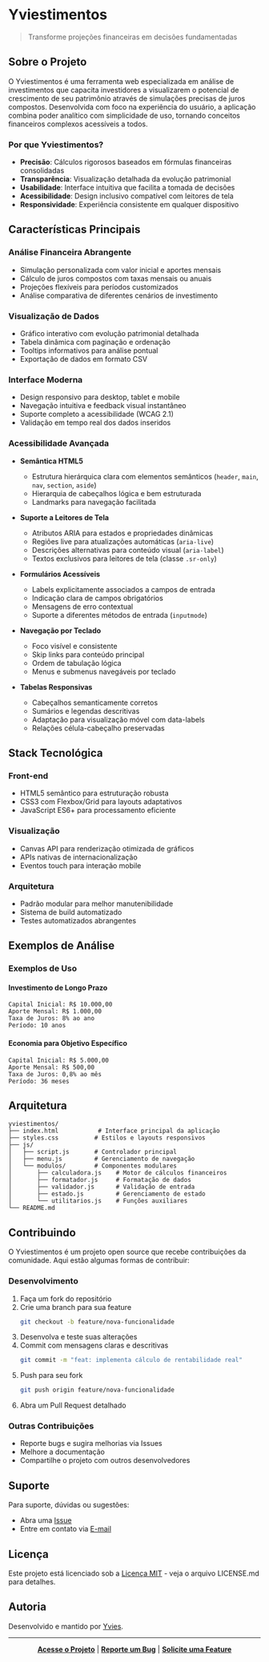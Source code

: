 # Yviestimentos

> Transforme projeções financeiras em decisões fundamentadas

## Sobre o Projeto

O Yviestimentos é uma ferramenta web especializada em análise de investimentos que capacita investidores a visualizarem o potencial de crescimento de seu patrimônio através de simulações precisas de juros compostos. Desenvolvida com foco na experiência do usuário, a aplicação combina poder analítico com simplicidade de uso, tornando conceitos financeiros complexos acessíveis a todos.

### Por que Yviestimentos?

- **Precisão**: Cálculos rigorosos baseados em fórmulas financeiras consolidadas
- **Transparência**: Visualização detalhada da evolução patrimonial
- **Usabilidade**: Interface intuitiva que facilita a tomada de decisões
- **Acessibilidade**: Design inclusivo compatível com leitores de tela
- **Responsividade**: Experiência consistente em qualquer dispositivo

## Características Principais

### Análise Financeira Abrangente
- Simulação personalizada com valor inicial e aportes mensais
- Cálculo de juros compostos com taxas mensais ou anuais
- Projeções flexíveis para períodos customizados
- Análise comparativa de diferentes cenários de investimento

### Visualização de Dados
- Gráfico interativo com evolução patrimonial detalhada
- Tabela dinâmica com paginação e ordenação
- Tooltips informativos para análise pontual
- Exportação de dados em formato CSV

### Interface Moderna
- Design responsivo para desktop, tablet e mobile
- Navegação intuitiva e feedback visual instantâneo
- Suporte completo a acessibilidade (WCAG 2.1)
- Validação em tempo real dos dados inseridos

### Acessibilidade Avançada
- **Semântica HTML5**
  - Estrutura hierárquica clara com elementos semânticos (`header`, `main`, `nav`, `section`, `aside`)
  - Hierarquia de cabeçalhos lógica e bem estruturada
  - Landmarks para navegação facilitada

- **Suporte a Leitores de Tela**
  - Atributos ARIA para estados e propriedades dinâmicas
  - Regiões live para atualizações automáticas (`aria-live`)
  - Descrições alternativas para conteúdo visual (`aria-label`)
  - Textos exclusivos para leitores de tela (classe `.sr-only`)

- **Formulários Acessíveis**
  - Labels explicitamente associados a campos de entrada
  - Indicação clara de campos obrigatórios
  - Mensagens de erro contextual
  - Suporte a diferentes métodos de entrada (`inputmode`)

- **Navegação por Teclado**
  - Foco visível e consistente
  - Skip links para conteúdo principal
  - Ordem de tabulação lógica
  - Menus e submenus navegáveis por teclado

- **Tabelas Responsivas**
  - Cabeçalhos semanticamente corretos
  - Sumários e legendas descritivas
  - Adaptação para visualização móvel com data-labels
  - Relações célula-cabeçalho preservadas

## Stack Tecnológica

### Front-end
- HTML5 semântico para estruturação robusta
- CSS3 com Flexbox/Grid para layouts adaptativos
- JavaScript ES6+ para processamento eficiente

### Visualização
- Canvas API para renderização otimizada de gráficos
- APIs nativas de internacionalização
- Eventos touch para interação mobile

### Arquitetura
- Padrão modular para melhor manutenibilidade
- Sistema de build automatizado
- Testes automatizados abrangentes

## Exemplos de Análise

### Exemplos de Uso

#### Investimento de Longo Prazo
```plaintext
Capital Inicial: R$ 10.000,00
Aporte Mensal: R$ 1.000,00
Taxa de Juros: 8% ao ano
Período: 10 anos
```

#### Economia para Objetivo Específico
```plaintext
Capital Inicial: R$ 5.000,00
Aporte Mensal: R$ 500,00
Taxa de Juros: 0,8% ao mês
Período: 36 meses
```

## Arquitetura

```plaintext
yviestimentos/
├── index.html           # Interface principal da aplicação
├── styles.css          # Estilos e layouts responsivos
├── js/
│   ├── script.js       # Controlador principal
│   ├── menu.js         # Gerenciamento de navegação
│   └── modulos/        # Componentes modulares
│       ├── calculadora.js    # Motor de cálculos financeiros
│       ├── formatador.js     # Formatação de dados
│       ├── validador.js      # Validação de entrada
│       ├── estado.js         # Gerenciamento de estado
│       └── utilitarios.js    # Funções auxiliares
└── README.md
```

## Contribuindo

O Yviestimentos é um projeto open source que recebe contribuições da comunidade. Aqui estão algumas formas de contribuir:

### Desenvolvimento
1. Faça um fork do repositório
2. Crie uma branch para sua feature
   ```bash
   git checkout -b feature/nova-funcionalidade
   ```
3. Desenvolva e teste suas alterações
4. Commit com mensagens claras e descritivas
   ```bash
   git commit -m "feat: implementa cálculo de rentabilidade real"
   ```
5. Push para seu fork
   ```bash
   git push origin feature/nova-funcionalidade
   ```
6. Abra um Pull Request detalhado

### Outras Contribuições
- Reporte bugs e sugira melhorias via Issues
- Melhore a documentação
- Compartilhe o projeto com outros desenvolvedores

## Suporte

Para suporte, dúvidas ou sugestões:
- Abra uma [Issue](https://github.com/ecstasyvies/yviestimentos/issues)
- Entre em contato via [E-mail](mailto:yviesflowers@proton.me)

## Licença

Este projeto está licenciado sob a [Licença MIT](LICENSE.md) - veja o arquivo LICENSE.md para detalhes.

## Autoria

Desenvolvido e mantido por [Yvies](https://github.com/ecstasyvies).

---

<div align="center">

**[Acesse o Projeto](https://github.com/ecstasyvies/yviestimentos)** | **[Reporte um Bug](https://github.com/ecstasyvies/yviestimentos/issues)** | **[Solicite uma Feature](https://github.com/ecstasyvies/yviestimentos/issues)**

</div>